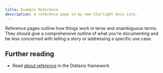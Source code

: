 ```yaml
---
title: Example Reference
description: A reference page in my new Starlight docs site.
---
```


Reference pages outline how things work in terse and unambiguous terms.
They should give a comprehensive outline of what you're documenting and be less concerned with telling a story or addressing a specific use case.

## Further reading

- Read [about reference](https://diataxis.fr/reference/) in the Diátaxis framework
